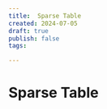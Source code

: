 ```yaml
---
title:  Sparse Table
created: 2024-07-05
draft: true
publish: false
tags: 

---
```

# Sparse Table

